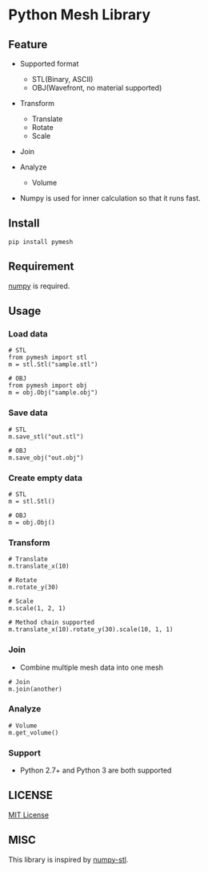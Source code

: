 # Python Mesh Library
## Feature
- Supported format
    - STL(Binary, ASCII)
    - OBJ(Wavefront, no material supported)

- Transform
    - Translate
    - Rotate
    - Scale
    
- Join

- Analyze
    - Volume
    
- Numpy is used for inner calculation so that it runs fast.
    
## Install
```
pip install pymesh
```

## Requirement
[numpy](http://www.numpy.org/) is required.

## Usage
### Load data
```
# STL
from pymesh import stl
m = stl.Stl("sample.stl")

# OBJ
from pymesh import obj
m = obj.Obj("sample.obj")
```

### Save data
```
# STL
m.save_stl("out.stl")

# OBJ
m.save_obj("out.obj")
```

### Create empty data
```
# STL
m = stl.Stl()

# OBJ
m = obj.Obj()
```

### Transform
```
# Translate
m.translate_x(10)

# Rotate
m.rotate_y(30)

# Scale
m.scale(1, 2, 1)

# Method chain supported
m.translate_x(10).rotate_y(30).scale(10, 1, 1)
```

### Join
- Combine multiple mesh data into one mesh
```
# Join
m.join(another)
```

### Analyze
```
# Volume
m.get_volume()
```

### Support
- Python 2.7+ and Python 3 are both supported

## LICENSE
[MIT License](http://takuro.mit-license.org/)

## MISC
This library is inspired by [numpy-stl](https://github.com/WoLpH/numpy-stl).
